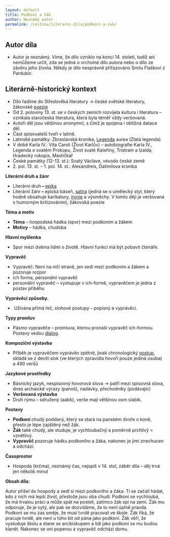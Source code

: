 ```yaml
---
layout: default
title: Podkoní a žák
author: Neznámý autor
permalink: /cestina/literarni-dila/podkoni-a-zak/
---
```


<h2><span><strong>Autor díla</strong></span></h2>
<ul>
<li>Autor je neznámý. Víme, že dílo vzniklo na konci 14. století, tudíž ani nemůžeme určit, zda se jedná o vrcholné dílo autora nebo o dílo ze závěru jeho života. Někdy je dílo nesprávně přiřazováno Smilu Flaškovi z Pardubic.</li>
</ul>

<h2><span><strong>Literárně-historický kontext</strong></span></h2>
<ul>
<li>Dílo řadíme do Středověká literatury -&gt; české světské literatury, žákovské <a title="poezie" href="https://rozbor-dila.cz/poezie/">poezie</a></li>
<li>Od 2. poloviny 13. st. se v českých zemích rozvíjela kultura i literatura – vznikala staročeská literatura, která byla téměř vždy veršovaná.</li>
<li>Autoři děl jsou většinou anonymní, s čímž je spojena i obtížná datace děl.</li>
<li>Část spisovatelů tvoří v latině.</li>
<li>Latinské památky: Zbraslavská kronika, <a title="Legenda" href="https://rozbor-dila.cz/legenda/">Legenda</a> aurea (Zlatá legenda)</li>
<li>V době Karla IV.: Vita Caroli (Život Karlův) – autobiografie Karla IV., Legenda o svatém Prokopu, Život svaté Kateřiny, Tristram a Izalda, Hradecký rukopis, Mastičkář</li>
<li>České památky (12-13. st.): Svatý Václave, vévodo české země</li>
<li>2. pol. 13. st. – 1. pol. 14. st.: Alexandreis, Dalimilova kronika</li>
</ul>


<p><strong>Literární druh a žánr</strong></p>
<ul>
<li>Literární druh<strong> – </strong><a title="epika" href="https://rozbor-dila.cz/epika/">epika</a></li>
<li>Literární žánr<strong> – </strong>epická báseň, <a title="satira" href="https://rozbor-dila.cz/satira/">satira</a> (jedná se o umělecký styl, který hodně obsahuje karikatury, <a title="ironie" href="https://rozbor-dila.cz/ironie/">ironie</a> a výsměchy. V&nbsp;tomto ději je veršovaná s&nbsp;humorným kritizováním), žákovská poezie</li>
</ul>
<p><strong>Téma a motiv</strong></p>
<ul>
<li><strong>Téma</strong> – hospodská hádka (spor) mezi podkoním a žákem</li>
<li><strong>Motivy</strong> – hádka, chudoba</li>
</ul>

<p><b>Hlavní</b><strong> myšlenka</strong></p>
<ul>
<li>Spor mezi dvěma lidmi o životě. Hlavní funkcí má být pobavit čtenáře.</li>
</ul>
<p><strong>Vypravěč</strong></p>
<ul>
<li>Vypravěč: Není na ničí straně, jen sedí mezi podkoním a žákem a pozoruje rozpor</li>
<li>ich forma, personální vypravěč</li>
<li>personální vypravěč – vystupuje v ich-formě, vypravěčem je jedna z postav příběhu</li>
</ul>
<p><strong>Vyprávěcí způsoby.</strong></p>
<ul>
<li>&nbsp;Užívána přímá řeč, slohové postupy – popisný a vyprávěcí.</li>
</ul>
<p><strong>Typy promluv</strong></p>
<ul>
<li>Pásmo vypravěče – promluva, kterou pronáší vypravěč ich-formou. Postavy vedou <a title="dialog" href="https://rozbor-dila.cz/dialog/">dialog</a>.</li>
</ul>
<p><strong>Kompoziční výstavba</strong></p>
<ul>
<li>Příběh je vypravěčem vyprávěn zpětně, jinak chronologický <a title="postup" href="https://rozbor-dila.cz/slohove-prace-slohovy-utvar-postup/">postup</a>, skládá se z devíti slok (ve kterých zpravidla hovoří pouze jediná osoba) a 490 veršů</li>
</ul>
<p><strong>Jazykové prostředky</strong></p>
<ul>
<li>Básnický jazyk, nespisovný hovorová slova → patří mezi spisovná slova, dnes archaické výrazy (panoš), nadávky, přechodníky (podávajíc)</li>
<li><strong>Veršovaná výstavba</strong></li>
<li>Druh rýmu – sdružený (aabb), verše mají většinou osm slabik.</li>
</ul>
<p><strong>Postavy</strong></p>
<ul>
<li><strong>Podkoní </strong>chudý poddaný, který se stará na panském dvoře o koně, přesto je lépe zajištěný než žák.</li>
<li><strong>Žák </strong>také chudý, ale studuje, je vychloubačný a poměrně prchlivý = vznětlivý.</li>
<li><strong>Vypravěč </strong>pozoruje hádku podkoního a žáka, nakonec je jimi znechucen a odchází.</li>
</ul>
<p><strong>Časoprostor</strong></p>
<ul>
<li>Hospoda (krčma), neznámý čas, nejspíš v 14. stol, záběr díla – děj trvá jen několik minut</li>
</ul>

<p><strong>Obsah díla:</strong></p>
<p>Autor přišel do hospody a sedl si mezi podkoního a žáka. Ti se začali hádat, kdo z&nbsp;nich má lepší život, přestože jsou oba chudí. Podkoní se vychloubá, že má trvalou práci a může spát na posteli, zatímco žák spí na zemi. Žák mu odporuje, že je sytý, ale pak se dozvídáme, že to není úplně pravda. Podkoní se mu zas směje, že musí tvrdě pracovat ve škole. Žák říká, že pracuje tvrdě, ale není u toho bit od pána jako podkoní. Žák věří, že vystuduje školu a stane se arcibiskupem a lidi jako podkoní se mu budou klanět. Nakonec se oni poperou a vypravěč odchází domu.</p>
